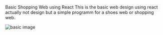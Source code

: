 Basic Shopping Web using React 
This is the basic web design using react actually not design but a simple programm for a shoes web or shopping web.


![basic image](https://github.com/user-attachments/assets/7ca64535-80ac-4d7d-b6f0-1f422c9bdf25)
